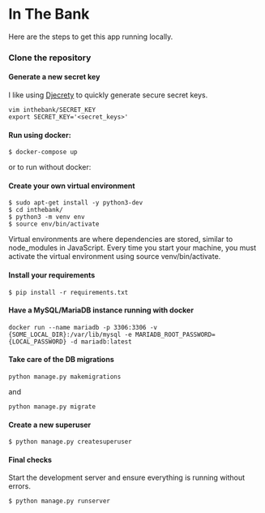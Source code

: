 # In The Bank
Here are the steps to get this app running locally.

### Clone the repository

####  Generate a new secret key

I like using [Djecrety](https://djecrety.ir/) to quickly generate secure secret keys.

```
vim inthebank/SECRET_KEY
export SECRET_KEY='<secret_keys>'
```

#### Run using docker:

```
$ docker-compose up
 ```

or to run without docker: 

#### Create your own virtual environment
```
$ sudo apt-get install -y python3-dev 
$ cd inthebank/
$ python3 -m venv env
$ source env/bin/activate
```
Virtual environments are where dependencies are stored, similar to node_modules in JavaScript. Every time you start your machine, you must activate the virtual environment using source venv/bin/activate.

#### Install your requirements
```
$ pip install -r requirements.txt
```

#### Have a MySQL/MariaDB instance running with docker

```shell
docker run --name mariadb -p 3306:3306 -v {SOME_LOCAL_DIR}:/var/lib/mysql -e MARIADB_ROOT_PASSWORD={LOCAL_PASSWORD} -d mariadb:latest
```

#### Take care of the DB migrations

```
python manage.py makemigrations
```

and

```
python manage.py migrate
```

#### Create a new superuser
```
$ python manage.py createsuperuser
```

#### Final checks
Start the development server and ensure everything is running without errors.

```
$ python manage.py runserver
```
